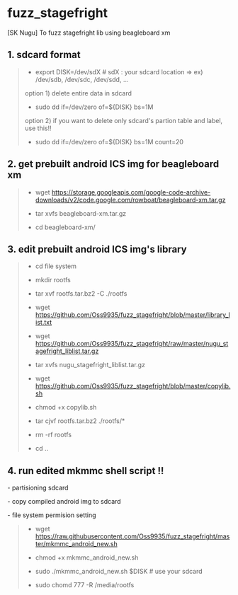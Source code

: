 # fuzz_stagefright
[SK Nugu] To fuzz stagefright lib using beagleboard xm

## 1. sdcard format
> * export DISK=/dev/sdX  # sdX : your sdcard location => ex) /dev/sdb, /dev/sdc, /dev/sdd, ...
> 
> option 1) delete entire data in sdcard
> 
> * sudo dd if=/dev/zero of=${DISK} bs=1M
> 
> option 2) if you want to delete only sdcard's partion table and label, use this!!
> 
> * sudo dd if=/dev/zero of=${DISK} bs=1M count=20

## 2. get prebuilt android ICS img for beagleboard xm 
> * wget https://storage.googleapis.com/google-code-archive-downloads/v2/code.google.com/rowboat/beagleboard-xm.tar.gz
> 
> * tar xvfs beagleboard-xm.tar.gz
> 
> * cd beagleboard-xm/

## 3. edit prebuilt android ICS img's library
> * cd file system
> 
> * mkdir rootfs
> 
> * tar xvf rootfs.tar.bz2 -C ./rootfs
> 
> * wget https://github.com/Oss9935/fuzz_stagefright/blob/master/library_list.txt
> 
> * wget https://github.com/Oss9935/fuzz_stagefright/raw/master/nugu_stagefright_liblist.tar.gz
> 
> * tar xvfs nugu_stagefright_liblist.tar.gz
>
> * wget https://github.com/Oss9935/fuzz_stagefright/blob/master/copylib.sh
> 
> * chmod +x copylib.sh
> 
> * tar cjvf rootfs.tar.bz2 ./rootfs/*
>
> * rm -rf rootfs
>
> * cd ..

## 4. run edited mkmmc shell script !!
\- partisioning sdcard

\- copy compiled android img to sdcard

\- file system permision setting

> * wget https://raw.githubusercontent.com/Oss9935/fuzz_stagefright/master/mkmmc_android_new.sh
> 
> * chmod +x mkmmc_android_new.sh
> 
> * sudo ./mkmmc_android_new.sh $DISK    # use your sdcard
>
> * sudo chomd 777 -R /media/rootfs
